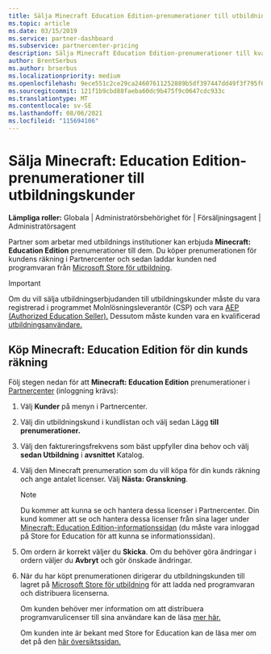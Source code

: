 ```yaml
---
title: Sälja Minecraft Education Edition-prenumerationer till utbildningskunder
ms.topic: article
ms.date: 03/15/2019
ms.service: partner-dashboard
ms.subservice: partnercenter-pricing
description: Sälja Minecraft Education Edition-prenumerationer till kvalificerade utbildningskunder som sedan kan ladda ned dem från Microsoft Education Store.
author: BrentSerbus
ms.author: brserbus
ms.localizationpriority: medium
ms.openlocfilehash: 9ece551c2ce29ca24607611252889b5df397447dd49f3f795f6ac42ed2a6b3e1
ms.sourcegitcommit: 121f1b9cbd88faeba60dc9b475f9c0647cdc933c
ms.translationtype: MT
ms.contentlocale: sv-SE
ms.lasthandoff: 08/06/2021
ms.locfileid: "115694106"
---
```

# <a name="sell-minecraft-education-edition-subscriptions-to-education-customers"></a>Sälja Minecraft: Education Edition-prenumerationer till utbildningskunder

**Lämpliga roller:** Globala | Administratörsbehörighet för | Försäljningsagent | Administratörsagent

Partner som arbetar med utbildnings institutioner kan erbjuda **Minecraft: Education Edition** prenumerationer till dem. Du köper prenumerationen för kundens räkning i Partnercenter och sedan laddar kunden ned programvaran från [Microsoft Store för utbildning](https://educationstore.microsoft.com). 

>[!IMPORTANT]
>Om du vill sälja utbildningserbjudanden till utbildningskunder måste du vara registrerad i programmet Molnlösningsleverantör (CSP) och vara [AEP (Authorized Education Seller).](https://www.mepn.com) Dessutom måste kunden vara en kvalificerad [utbildningsanvändare.](https://www.microsoftvolumelicensing.com/DocumentSearch.aspx?Mode=3&DocumentTypeId=7)  

 
## <a name="buy-minecraft-education-edition-on-behalf-of-your-customer"></a>Köp **Minecraft: Education Edition** för din kunds räkning

Följ stegen nedan för att **Minecraft: Education Edition** prenumerationer i [Partnercenter](https://partnercenter.microsoft.com/pcv/dashboard/overview
) (inloggning krävs):

  1.  Välj **Kunder** på menyn i Partnercenter.
  
  2.  Välj din utbildningskund i kundlistan och välj sedan Lägg **till prenumerationer.**
  
  3.  Välj den faktureringsfrekvens som bäst uppfyller dina behov och välj **sedan Utbildning** i **avsnittet** Katalog.

  4.  Välj den Minecraft prenumeration som du vill köpa för din kunds räkning och ange antalet licenser. Välj **Nästa: Granskning**.

      >[!NOTE]
      >Du kommer att kunna se och hantera dessa licenser i Partnercenter. Din kund kommer att se och hantera dessa licenser från sina lager under [Minecraft: Education Edition-informationssidan](https://educationstore.microsoft.com/store/details/minecraft-education-edition/9nblggh4r2r6) (du måste vara inloggad på Store for Education för att kunna se informationssidan). 

  5.  Om ordern är korrekt väljer du **Skicka**. Om du behöver göra ändringar i ordern väljer du **Avbryt** och gör önskade ändringar.   

  6.  När du har köpt prenumerationen dirigerar du utbildningskunden till lagret på [Microsoft Store för utbildning](https://educationstore.microsoft.com) för att ladda ned programvaran och distribuera licenserna.

      Om kunden behöver mer information om att distribuera programvarulicenser till sina användare kan de läsa [mer här.](/education/windows/school-get-minecraft#distribute-minecraft)  
  
      Om kunden inte är bekant med Store for Education kan de läsa mer om det på den [här översiktssidan.](/microsoft-store/windows-store-for-business-overview)  

